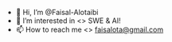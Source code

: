 - 👋 Hi, I’m @Faisal-Alotaibi
- 👀 I’m interested in <> SWE & AI!
- 📫 How to reach me <> faisalota@gmail.com

<!---
Faisal-Alotaibi/Faisal-Alotaibi is a ✨ special ✨ repository because its `README.md` (this file) appears on your GitHub profile.
You can click the Preview link to take a look at your changes.
--->
